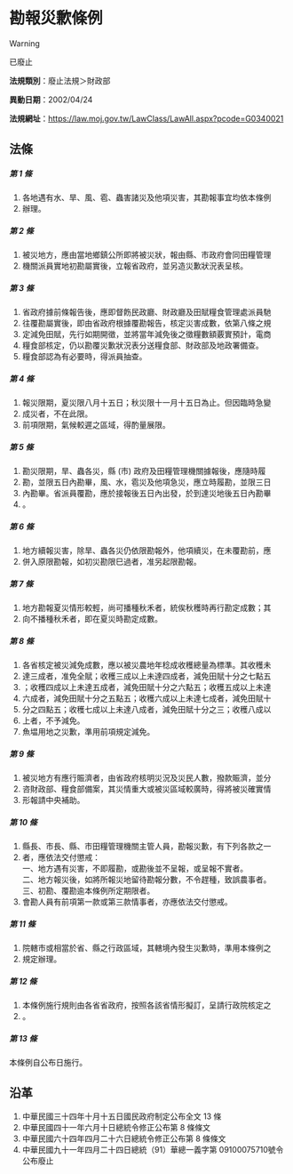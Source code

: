 # 勘報災歉條例
> [!WARNING]
> 已廢止

**法規類別**：廢止法規＞財政部

**異動日期**：2002/04/24  

**法規網址**：https://law.moj.gov.tw/LawClass/LawAll.aspx?pcode=G0340021



## 法條
##### 第 1 條
1. 各地遇有水、旱、風、雹、蟲害諸災及他項災害，其勘報事宜均依本條例
1. 辦理。

##### 第 2 條
1. 被災地方，應由當地鄉鎮公所即將被災狀，報由縣、市政府會同田糧管理
1. 機關派員實地初勘屬實後，立報省政府，並另造災歉狀況表呈核。

##### 第 3 條
1. 省政府據前條報告後，應即督飭民政廳、財政廳及田賦糧食管理處派員馳
1. 往覆勘屬實後，即由省政府根據覆勘報告，核定災害成數，依第八條之規
1. 定減免田賦，先行如期開徵，並將當年減免後之徵糧數額覈實預計，電商
1. 糧食部核定，仍以勘覆災歉狀況表分送糧食部、財政部及地政署備查。
1. 糧食部認為有必要時，得派員抽查。

##### 第 4 條
1. 報災限期，夏災限八月十五日；秋災限十一月十五日為止。但因臨時急變
1. 成災者，不在此限。
1. 前項限期，氣候較遲之區域，得酌量展限。

##### 第 5 條
1. 勘災限期，旱、蟲各災，縣 (市) 政府及田糧管理機關據報後，應隨時履
1. 勘，並限五日內勘畢，風、水，雹災及他項急災，應立時履勘，並限三日
1. 內勘畢。省派員覆勘，應於接報後五日內出發，於到達災地後五日內勘畢
1. 。

##### 第 6 條
1. 地方續報災害，除旱、蟲各災仍依限勘報外，他項續災，在未覆勘前，應
1. 併入原限勘報，如初災勘限巳過者，准另起限勘報。

##### 第 7 條
1. 地方勘報夏災情形較輕，尚可播種秋禾者，統俟秋穫時再行勘定成數；其
1. 向不播種秋禾者，即在夏災時勘定成數。

##### 第 8 條
1. 各省核定被災減免成數，應以被災農地年稔成收穫總量為標準。其收穫未
1. 達三成者，准免全賦；收穫三成以上未達四成者，減免田賦十分之七點五
1. ；收穫四成以上未達五成者，減免田賦十分之六點五；收穫五成以上未達
1. 六成者，減免田賦十分之五點五；收穫六成以上未達七成者，減免田賦十
1. 分之四點五；收穫七成以上未達八成者，減免田賦十分之三；收穫八成以
1. 上者，不予減免。
1. 魚塭用地之災歉，準用前項規定減免。

##### 第 9 條
1. 被災地方有應行賑濟者，由省政府核明災況及災民人數，撥款賑濟，並分
1. 咨財政部、糧食部備案，其災情重大或被災區域較廣時，得將被災確實情
1. 形報請中央補助。

##### 第 10 條
1. 縣長、市長、縣、市田糧管理機關主管人員，勘報災歉，有下列各款之一
1. 者，應依法交付懲戒：  
一、地方遇有災害，不即履勘，或勘後並不呈報，或呈報不實者。  
二、地方報災後，如將所報災地留待勘報分數，不令趕種，致誤農事者。  
三、初勘、覆勘逾本條例所定期限者。
1. 會勘人員有前項第一款或第三款情事者，亦應依法交付懲戒。

##### 第 11 條
1. 院轄市或相當於省、縣之行政區域，其轄境內發生災歉時，準用本條例之
1. 規定辦理。

##### 第 12 條
1. 本條例施行規則由各省省政府，按照各該省情形擬訂，呈請行政院核定之
1. 。

##### 第 13 條
本條例自公布日施行。

## 沿革
1. 中華民國三十四年十月十五日國民政府制定公布全文 13 條
1. 中華民國四十一年六月十日總統令修正公布第 8  條條文
1. 中華民國六十四年四月二十六日總統令修正公布第 8  條條文
1. 中華民國九十一年四月二十四日總統（91）華總一義字第 09100075710號令公布廢止

